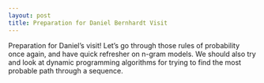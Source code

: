 ```yaml
---
layout: post
title: Preparation for Daniel Bernhardt Visit
---
```



Preparation for Daniel’s visit! Let’s go through those rules of
probability once again, and have quick refresher on n-gram models. We
should also try and look at dynamic programming algorithms for trying to
find the most probable path through a sequence.

